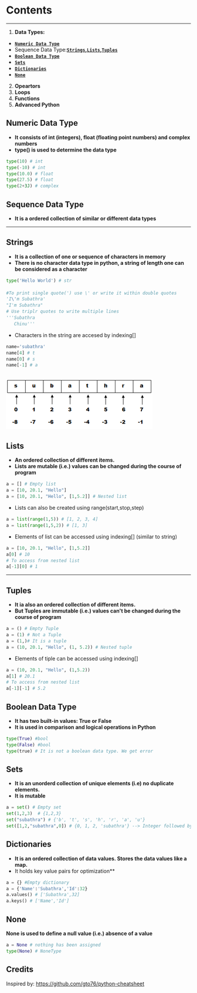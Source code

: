 # Contents
--------
1. **Data Types:** 
  * __[`Numeric Data Type`](#numeric-data-type)__
  * Sequence Data Type:**__[`Strings`](#strings)__,__[`Lists`](#lists)__,__[`Tuples`](#tuples)__**
  * __[`Boolean Data Type`](#boolean-data-type)__
  * __[`Sets`](#sets)__
  * __[`Dictionaries`](#dictionaries)__
  * __[`None`](#none)__
2. **Opeartors**
3. **Loops**
4. **Functions**
5. **Advanced Python**


Numeric Data Type
----
* **It consists of int (integers), float (floating point numbers) and complex numbers**
* **type() is used to determine the data type**
```python
type(10) # int 
type(-10) # int
type(10.0) # float
type(27.5) # float
type(2+3J) # complex
```

## Sequence Data Type
* **It is a ordered collection of similar or different data types**
----
Strings
----
* **It is a collection of one or sequence of characters in memory**
* **There is no character data type in python, a string of length one can be considered as a character** 
```python
type('Hello World') # str

#To print single quote(') use \' or write it within double quotes
'I\'m Subathra'
"I'm Subathra"
# Use triplr quotes to write multiple lines
'''Subathra
   Chinu'''
```
* Characters in the string are accesed by indexing[]
```python
name='subathra'
name[4] # t
name[0] # s
name[-1] # a
```
![alt text](https://github.com/Subathra19/Python/blob/main/images/string.PNG)
----
Lists
----
* **An ordered collection of different items.**
* **Lists are mutable (i.e.) values can be changed during the course of program**
```python
a = [] # Empty list
a = [10, 20.1, "Hello"]
a = [10, 20.1, "Hello", [1,5.2]] # Nested list
```
* Lists can also be created using range(start,stop,step)
```python
a = list(range(1,5)) # [1, 2, 3, 4]
a = list(range(1,5,2)) # [1, 3]

```
* Elements of list can be accessed using indexing[] (similar to string) 
```python
a = [10, 20.1, "Hello", [1,5.2]]
a[0] # 10
# To access from nested list
a[-1][0] # 1
```
----
Tuples
----
* **It ia also an ordered collection of different items.**
* **But Tuples are immutable (i.e.) values can't be changed during the course of program**
```python
a = () # Empty Tuple
a = (1) # Not a Tuple
a = (1,)# It is a tuple
a = (10, 20.1, "Hello", (1, 5.2)) # Nested tuple
```

* Elements of tiple can be accessed using indexing[] 
```python
a = (10, 20.1, "Hello", (1,5.2))
a[1] # 20.1
# To access from nested list
a[-1][-1] # 5.2
```

Boolean Data Type
----
* **It has two built-in values: True or False**
* **It is used in comparison and logical operations in Python**
```python
type(True) #bool
type(False) #bool
type(true) # It is not a boolean data type. We get error
```

Sets
---
* **It is an unorderd collection of unique elements (i.e) no duplicate elements.**
* **It is mutable**
```python
a = set() # Empty set
set(1,2,3)  # {1,2,3}
set("subathra") # {'b', 't', 's', 'h', 'r', 'a', 'u'}
set([1,2,"subathra",0]) # {0, 1, 2, 'subathra'} --> Integer followed by string
```

Dictionaries
----------
* **It is an ordered collection of data values. Stores the data values like a map.**
* It holds key value pairs for optimization**
```python
a = {} #Empty dictionary
a = {'Name':'Subathra','Id':32}
a.values() # ['Subathra',32]
a.keys() # ['Name','Id']
```

None
----
**None is used to define a null value (i.e.) absence of a value**
```python
a = None # nothing has been assigned
type(None) # NoneType
```
Credits
------
Inspired by: https://github.com/gto76/python-cheatsheet

